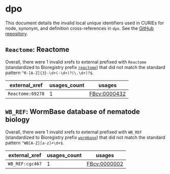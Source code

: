 # dpo

This document details the invalid local unique identifiers used in CURIEs
for node, synonym, and definition cross-references in `dpo`. See the [GitHub repository](https://github.com/FlyBase/drosophila-phenotype-ontology).


## `Reactome`: Reactome

Overall, there were 1 invalid
xrefs to external prefixed with `Reactome` (standardized to Bioregistry
prefix [`reactome`](https://bioregistry.io/reactome)) that
did not match the standard pattern `^R-[A-Z]{3}-\d+(-\d+)?(\.\d+)?$`.

| external_xref    |   usages_count | usages                                              |
|------------------|----------------|-----------------------------------------------------|
| `Reactome:69278` |              1 | [FBcv:0000432](https://bioregistry.io/FBcv:0000432) |

## `WB_REF`: WormBase database of nematode biology

Overall, there were 1 invalid
xrefs to external prefixed with `WB_REF` (standardized to Bioregistry
prefix [`wormbase`](https://bioregistry.io/wormbase)) that
did not match the standard pattern `^WB[A-Z][a-z]+\d+$`.

| external_xref   |   usages_count | usages                                              |
|-----------------|----------------|-----------------------------------------------------|
| `WB_REF:cgc467` |              1 | [FBcv:0000002](https://bioregistry.io/FBcv:0000002) |

